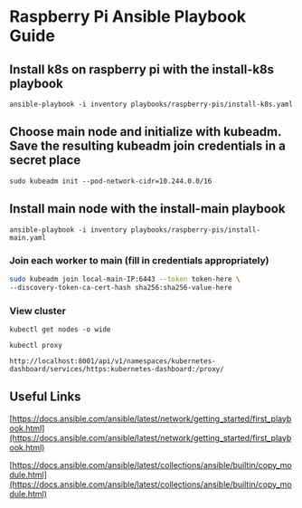 # Raspberry Pi Ansible Playbook Guide

## Install k8s on raspberry pi with the install-k8s playbook

```ansible-playbook -i inventory playbooks/raspberry-pis/install-k8s.yaml```

## Choose main node and initialize with kubeadm. Save the resulting kubeadm join credentials in a secret place

```sudo kubeadm init --pod-network-cidr=10.244.0.0/16```

## Install main node with the install-main playbook

```ansible-playbook -i inventory playbooks/raspberry-pis/install-main.yaml```

### Join each worker to main (fill in credentials appropriately)

```bash
sudo kubeadm join local-main-IP:6443 --token token-here \ 
--discovery-token-ca-cert-hash sha256:sha256-value-here
```

### View cluster

`kubectl get nodes -o wide`

`kubectl proxy`

`http://localhost:8001/api/v1/namespaces/kubernetes-dashboard/services/https:kubernetes-dashboard:/proxy/`

## Useful Links

[https://docs.ansible.com/ansible/latest/network/getting_started/first_playbook.html](https://docs.ansible.com/ansible/latest/network/getting_started/first_playbook.html)

[https://docs.ansible.com/ansible/latest/collections/ansible/builtin/copy_module.html](https://docs.ansible.com/ansible/latest/collections/ansible/builtin/copy_module.html)
